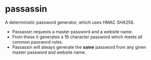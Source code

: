 # passassin
A deterministic password generator, which uses HMAC SHA256.

* Passassin requests a master password and a website name.
* From these it generates a 16 character password which meets all common password rules. 
* Passassin will always generate the **same** password from any given master password and website name.

